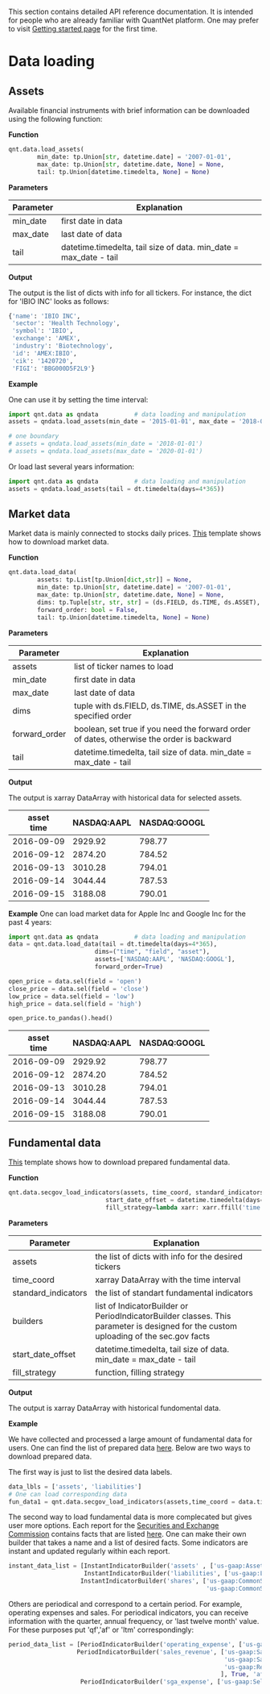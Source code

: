 <p class="tip">
This section contains detailed API reference documentation. It is intended for people who are already familiar with QuantNet platform. One may prefer to visit  <a href="/documentation/en/getting-started/first/first.html">Getting started page</a> for the first time.
</p>

# Data loading

## Assets

Available financial instruments with brief information can be downloaded using the following function:

**Function**

```python
qnt.data.load_assets(
        min_date: tp.Union[str, datetime.date] = '2007-01-01',
        max_date: tp.Union[str, datetime.date, None] = None,
        tail: tp.Union[datetime.timedelta, None] = None)
```

**Parameters**

|Parameter|Explanation|
|---|---|
|min_date|first date in data|
|max_date|last date of data|
|tail|datetime.timedelta, tail size of data. min_date = max_date - tail|

**Output**

The output is the list of dicts with info for all tickers. For instance, the dict for 'IBIO INC' looks as follows:

```python
{'name': 'IBIO INC',
 'sector': 'Health Technology',
 'symbol': 'IBIO',
 'exchange': 'AMEX',
 'industry': 'Biotechnology',
 'id': 'AMEX:IBIO',
 'cik': '1420720',
 'FIGI': 'BBG000D5F2L9'}
```

**Example**

One can use it by setting the time interval:

```python
import qnt.data as qndata          # data loading and manipulation
assets = qndata.load_assets(min_date = '2015-01-01', max_date = '2018-01-01') # two boundaries

# one boundary
# assets = qndata.load_assets(min_date = '2018-01-01')
# assets = qndata.load_assets(max_date = '2020-01-01')
```

Or load last several years information:

```python
import qnt.data as qndata          # data loading and manipulation
assets = qndata.load_assets(tail = dt.timedelta(days=4*365))
```


## Market data

Market data is mainly connected to stocks daily prices. [This](https://quantnet.ai/referee/template/14262139/html) template shows how to download market data.

**Function**

```python
qnt.data.load_data(
        assets: tp.List[tp.Union[dict,str]] = None,
        min_date: tp.Union[str, datetime.date] = '2007-01-01',
        max_date: tp.Union[str, datetime.date, None] = None,
        dims: tp.Tuple[str, str, str] = (ds.FIELD, ds.TIME, ds.ASSET),
        forward_order: bool = False,
        tail: tp.Union[datetime.timedelta, None] = None)
```

**Parameters**

|Parameter|Explanation|
|---|---|
|assets|list of ticker names to load|
|min_date|first date in data|
|max_date|last date of data|
|dims|tuple with ds.FIELD, ds.TIME, ds.ASSET in the specified order|
|forward_order|boolean, set true if you need the forward order of dates, otherwise the order is backward|
|tail|datetime.timedelta, tail size of data. min_date = max_date - tail|

**Output**

The output is xarray DataArray with historical data for selected assets.

|asset<br/>time|NASDAQ:AAPL<br/> |NASDAQ:GOOGL<br/> |
|---|---|---|
|2016-09-09|2929.92|798.77|
|2016-09-12|2874.20|784.52|
|2016-09-13|3010.28|794.01|
|2016-09-14|3044.44|787.53|
|2016-09-15|3188.08|790.01|

**Example**
One can load market data for Apple Inc and Google Inc for the past 4 years:

```python
import qnt.data as qndata          # data loading and manipulation
data = qnt.data.load_data(tail = dt.timedelta(days=4*365),
                        dims=("time", "field", "asset"),
                        assets=['NASDAQ:AAPL', 'NASDAQ:GOOGL'],
                        forward_order=True)
```

```python
open_price = data.sel(field = 'open')
close_price = data.sel(field = 'close')
low_price = data.sel(field = 'low')
high_price = data.sel(field = 'high')

open_price.to_pandas().head()
```

|asset<br/>time|NASDAQ:AAPL<br/> |NASDAQ:GOOGL<br/> |
|---|---|---|
|2016-09-09|2929.92|798.77|
|2016-09-12|2874.20|784.52|
|2016-09-13|3010.28|794.01|
|2016-09-14|3044.44|787.53|
|2016-09-15|3188.08|790.01|


## Fundamental data

[This](https://quantnet.ai/referee/template/15325118/html) template shows how to download prepared fundamental data.

**Function**

```python
qnt.data.secgov_load_indicators(assets, time_coord, standard_indicators=None, builders = None,
                           start_date_offset = datetime.timedelta(days=365*2),
                           fill_strategy=lambda xarr: xarr.ffill('time'))
```

**Parameters**

|Parameter|Explanation|
|---|---|
|assets|the list of dicts with info for the desired tickers|
|time_coord|xarray DataArray with the time interval|
|standard_indicators|the list of standart fundamental indicators|
|builders|list of IndicatorBuilder or PeriodIndicatorBuilder classes. This parameter is designed for the custom uploading of the sec.gov facts|
|start_date_offset|datetime.timedelta, tail size of data. min_date = max_date - tail|
|fill_strategy|function, filling strategy|

**Output**

The output is xarray DataArray with historical fundomental data.

**Example**

We have collected and processed a large amount of fundamental data for users. One can find the list of prepared data [here](https://quantnet.ai/documentation/ru/functional/functional_data.html). Below are two ways to download prepared data.

The first way is just to list the desired data labels.

```python
data_lbls = ['assets', 'liabilities']
# One can load corresponding data
fun_data1 = qnt.data.secgov_load_indicators(assets,time_coord = data.time, standard_indicators = data_lbls)
```

The second way to load fundamental data is more complecated but gives user more options. Each report for the [Securities and Exchange Commission](https://www.sec.gov/) contains facts that are listed [here](http://xbrlview.fasb.org/yeti/). One can make their own builder that takes a name and a list of desired facts. Some indicators are instant and updated regularly within each report.

```python
instant_data_list = [InstantIndicatorBuilder('assets' , ['us-gaap:Assets'], True),
                     InstantIndicatorBuilder('liabilities', ['us-gaap:Liabilities'], True),
                    InstantIndicatorBuilder('shares', ['us-gaap:CommonStockSharesOutstanding',
                                                       'us-gaap:CommonStockSharesIssued'], True)]
```

Others are periodical and correspond to a certain period. For example, operating expenses and sales. For periodical indicators, you can receive information with the quarter, annual frequency, or 'last twelve month' value. For these purposes put 'qf','af' or 'ltm' correspondingly:

```python
period_data_list = [PeriodIndicatorBuilder('operating_expense', ['us-gaap:OperatingExpenses'], True, 'qf'),
                   PeriodIndicatorBuilder('sales_revenue', ['us-gaap:SalesRevenueGoodsNet',
                                                            'us-gaap:SalesRevenueNet',
                                                            'us-gaap:RevenueFromContractWithCustomerIncludingAssessedTax'
                                                           ], True, 'af'),
                    PeriodIndicatorBuilder('sga_expense', ['us-gaap:SellingGeneralAndAdministrativeExpense'], True, 'ltm')]
```

